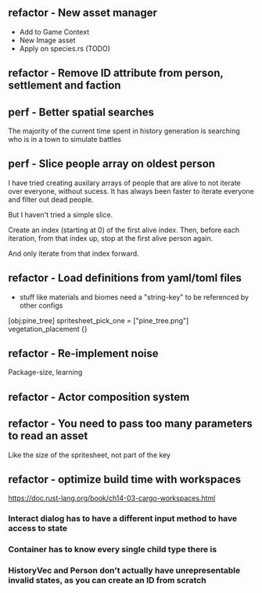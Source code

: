 ## refactor - New asset manager

- Add to Game Context
- New Image asset
- Apply on species.rs (TODO)

## refactor - Remove ID attribute from person, settlement and faction

## perf - Better spatial searches

The majority of the current time spent in history generation is searching who is in a town to simulate battles

## perf - Slice people array on oldest person

I have tried creating auxilary arrays of people that are alive to not iterate over everyone, without sucess. It has always been faster to iterate everyone and filter out dead people.

But I haven't tried a simple slice.

Create an index (starting at 0) of the first alive index. Then, before each iteration, from that index up, stop at the first alive person again.

And only iterate from that index forward.

## refactor - Load definitions from yaml/toml files

- stuff like materials and biomes need a "string-key" to be referenced by other configs

[obj:pine_tree]
spritesheet_pick_one = ["pine_tree.png"]
vegetation_placement {}

## refactor - Re-implement noise

Package-size, learning

## refactor - Actor composition system
## refactor - You need to pass too many parameters to read an asset

Like the size of the spritesheet, not part of the key
## refactor - optimize build time with workspaces

https://doc.rust-lang.org/book/ch14-03-cargo-workspaces.html

### Interact dialog has to have a different input method to have access to state

### Container has to know every single child type there is

### HistoryVec and Person don't actually have unrepresentable invalid states, as you can create an ID from scratch
